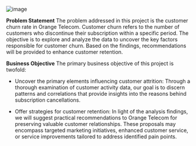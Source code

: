 ![image](https://github.com/SrishtiMalkoti16/TELECOM_CHURN_ANALYSIS/assets/162290652/c1b8ef80-9dfa-4d63-bb72-72841d8f6a42) 

**Problem Statement**
The problem addressed in this project is the customer churn rate in Orange Telecom. Customer churn refers to the number of customers who discontinue their subscription within a specific period. The objective is to explore and analyze the data to uncover the key factors responsible for customer churn. Based on the findings, recommendations will be provided to enhance customer retention. 

**Business Objective**
The primary business objective of this project is twofold:

* Uncover the primary elements influencing customer attrition: Through a thorough examination of customer activity data, our goal is to discern patterns and correlations that provide insights into the reasons behind subscription cancellations.

* Offer strategies for customer retention: In light of the analysis findings, we will suggest practical recommendations to Orange Telecom for preserving valuable customer relationships. These proposals may encompass targeted marketing initiatives, enhanced customer service, or service improvements tailored to address identified pain points.
